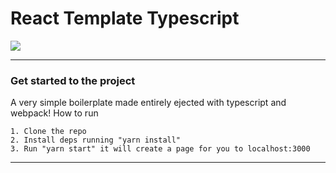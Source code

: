 # React Template Typescript

<img src="https://miro.medium.com/max/1024/1*Ukhx76VQ8E6JXEW7xfIzSA.png">

---

### Get started to the project

A very simple boilerplate made entirely ejected with typescript and webpack!
How to run

```
1. Clone the repo
2. Install deps running "yarn install"
3. Run "yarn start" it will create a page for you to localhost:3000
```

---
